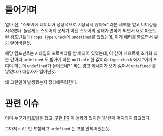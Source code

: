 # 들어가며
얼마 전, "스토어에 데이터가 정상적으로 저장되지 않아요" 라는 제보를 받고 디버깅을 시작했다. 놀랍게도 스토어의 문제가 아닌 스토어의 상태가 변하게 되면서 새로 마운트된 컴포넌트의 `Props Type Check`에 `undefined`를 줬었는데, 이게 에러를 뱉으면서 뷰가 뻗어버린것.

해당 컴포넌트는 `A` 타입의 프로퍼티를 받게 되어 있었는데, 이 값이 게으르게 초기화 되는 값이라 `undefined` 도 받아야 하는 `nullable` 한 값이라. `type check` 에서 "이거 A여야 하는데 `undefined`가 들어오네?" 하는 경고 메세지가 보기 싫어서 `undefined` 를 넣었다가 대참사가 일어난것.

왜 그런일이 발생했는지 정리해두려한다.

# 관련 이슈
이미 누군가 [리포팅](https://github.com/vuejs/vue/issues/1961)을 했고, [구현 PR](https://github.com/vuejs/vue/pull/9358) 이 올라와 있지만 1년반째 머지되지 않고있다.

그마저 `null` 만 포함되고 `undefined` 는 포함 안되어있는듯..
